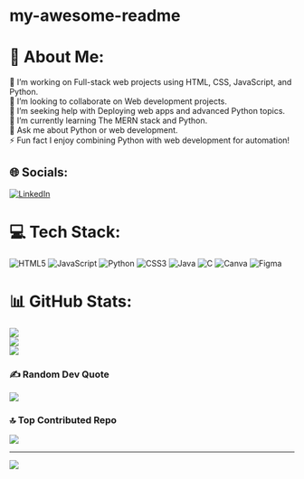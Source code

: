 # my-awesome-readme

# 💫 About Me:
🔭 I’m working on Full-stack web projects using HTML, CSS, JavaScript, and Python.<br>👯 I’m looking to collaborate on Web development projects.<br>🤝 I’m seeking help with Deploying web apps and advanced Python topics.<br>🌱 I’m currently learning  The MERN stack and Python.<br>💬 Ask me about Python or web development.<br>⚡ Fun fact  I enjoy combining Python with web development for automation!


## 🌐 Socials:
[![LinkedIn](https://img.shields.io/badge/LinkedIn-%230077B5.svg?logo=linkedin&logoColor=white)](https://linkedin.com/in/https://www.linkedin.com/in/1devanshgupta/) 

# 💻 Tech Stack:
![HTML5](https://img.shields.io/badge/html5-%23E34F26.svg?style=flat&logo=html5&logoColor=white) ![JavaScript](https://img.shields.io/badge/javascript-%23323330.svg?style=flat&logo=javascript&logoColor=%23F7DF1E) ![Python](https://img.shields.io/badge/python-3670A0?style=flat&logo=python&logoColor=ffdd54) ![CSS3](https://img.shields.io/badge/css3-%231572B6.svg?style=flat&logo=css3&logoColor=white) ![Java](https://img.shields.io/badge/java-%23ED8B00.svg?style=flat&logo=openjdk&logoColor=white) ![C](https://img.shields.io/badge/c-%2300599C.svg?style=flat&logo=c&logoColor=white) ![Canva](https://img.shields.io/badge/Canva-%2300C4CC.svg?style=flat&logo=Canva&logoColor=white) ![Figma](https://img.shields.io/badge/figma-%23F24E1E.svg?style=flat&logo=figma&logoColor=white)
# 📊 GitHub Stats:
![](https://github-readme-stats.vercel.app/api?username=Devu2004&theme=highcontrast&hide_border=false&include_all_commits=true&count_private=true)<br/>
![](https://github-readme-streak-stats.herokuapp.com/?user=Devu2004&theme=highcontrast&hide_border=false)<br/>
![](https://github-readme-stats.vercel.app/api/top-langs/?username=Devu2004&theme=highcontrast&hide_border=false&include_all_commits=true&count_private=true&layout=compact)

### ✍️ Random Dev Quote
![](https://quotes-github-readme.vercel.app/api?type=horizontal&theme=radical)

### 🔝 Top Contributed Repo
![](https://github-contributor-stats.vercel.app/api?username=Devu2004&limit=5&theme=highcontrast&combine_all_yearly_contributions=true)

---
[![](https://visitcount.itsvg.in/api?id=Devu2004&icon=2&color=13)](https://visitcount.itsvg.in)

<!-- Proudly created with GPRM ( https://gprm.itsvg.in ) -->
